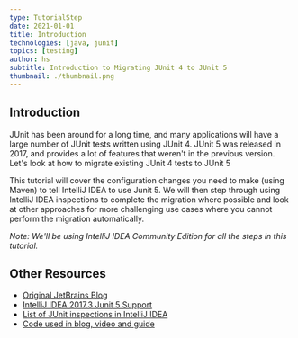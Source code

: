 ```yaml
---
type: TutorialStep
date: 2021-01-01
title: Introduction
technologies: [java, junit]
topics: [testing]
author: hs
subtitle: Introduction to Migrating JUnit 4 to JUnit 5
thumbnail: ./thumbnail.png
---
```


## Introduction
JUnit has been around for a long time, and many applications will have a large number of JUnit tests written using JUnit 4. JUnit 5 was released in 2017, and provides a lot of features that weren't in the previous version. Let's look at how to migrate existing JUnit 4 tests to JUnit 5

This tutorial will cover the configuration changes you need to make (using Maven) to tell IntelliJ IDEA to use Junit 5. We will then step through using IntelliJ IDEA inspections to complete the migration where possible and look at other approaches for more challenging use cases where you cannot perform the migration automatically.

*Note: We'll be using IntelliJ IDEA Community Edition for all the steps in this tutorial.*

## Other Resources
- [Original JetBrains Blog](https://blog.jetbrains.com/idea/2020/08/migrating-from-junit-4-to-junit-5/)
- [IntelliJ IDEA 2017.3 Junit 5 Support](https://blog.jetbrains.com/idea/2017/11/intellij-idea-2017-3-junit-support/)
- [List of JUnit inspections in IntelliJ IDEA](https://www.jetbrains.com/help/idea/list-of-java-inspections.html#junit)
- [Code used in blog, video and guide](https://github.com/JetBrains/intellij-samples/tree/b52a483d0d6fe612ea4ef3f727792a10795061f8)